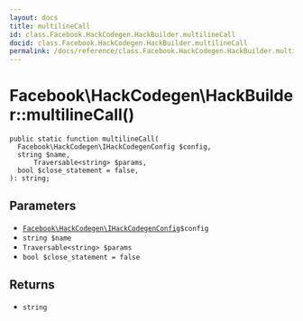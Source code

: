 ```yaml
---
layout: docs
title: multilineCall
id: class.Facebook.HackCodegen.HackBuilder.multilineCall
docid: class.Facebook.HackCodegen.HackBuilder.multilineCall
permalink: /docs/reference/class.Facebook.HackCodegen.HackBuilder.multilineCall.md
---
```

# Facebook\\HackCodegen\\HackBuilder::multilineCall()




``` Hack
public static function multilineCall(
  Facebook\HackCodegen\IHackCodegenConfig $config,
  string $name,
      Traversable<string> $params,
  bool $close_statement = false,
): string;
```




## Parameters




- [` Facebook\HackCodegen\IHackCodegenConfig `](<interface.Facebook.HackCodegen.IHackCodegenConfig.md>)`` $config ``
- ` string $name `
- ` Traversable<string> $params `
- ` bool $close_statement = false `




## Returns




+ ` string `